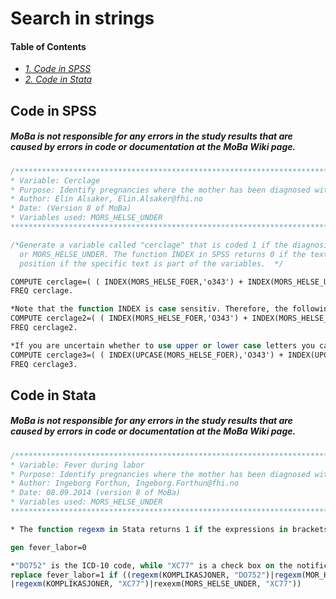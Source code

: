 # Search in strings

#### Table of Contents
- _[1. Code in SPSS](#code-in-spss)_ <br>
- _[2. Code in Stata](#code-in-stata)_ <br>

## Code in SPSS
##### MoBa is not responsible for any errors in the study results that are caused by errors in code or documentation at the MoBa Wiki page.
```stata
/***************************************************************************************************
* Variable: Cerclage
* Purpose: Identify pregnancies where the mother has been diagnosed with cerclage
* Author: Elin Alsaker, Elin.Alsaker@fhi.no 
* Date: (Version 8 of MoBa)
* Variables used: MORS_HELSE_UNDER
****************************************************************************************************/

/*Generate a variable called "cerclage" that is coded 1 if the diagnosis "O343" is part of the string variable MORS_HELSE_FOER 
  or MORS_HELSE_UNDER. The function INDEX in SPSS returns 0 if the text is not part of any of the string variables, and returns the 
  position if the specific text is part of the variables.  */

COMPUTE cerclage=( ( INDEX(MORS_HELSE_FOER,'o343') + INDEX(MORS_HELSE_UNDER,'o343') ) >0 ).
FREQ cerclage.

*Note that the function INDEX is case sensitiv. Therefore, the following will not give the same result:
COMPUTE cerclage2=( ( INDEX(MORS_HELSE_FOER,'O343') + INDEX(MORS_HELSE_UNDER,'O343') ) >0 ).
FREQ cerclage2.

*If you are uncertain whether to use upper or lower case letters you can use the function UPCASE. 
COMPUTE cerclage3=( ( INDEX(UPCASE(MORS_HELSE_FOER),'O343') + INDEX(UPCASE(MORS_HELSE_UNDER),'O343') ) >0 ).
FREQ cerclage3.
```

## Code in Stata
##### MoBa is not responsible for any errors in the study results that are caused by errors in code or documentation at the MoBa Wiki page.
```stata
/***************************************************************************************************
* Variable: Fever during labor
* Purpose: Identify pregnancies where the mother has been diagnosed with fever during labor
* Author: Ingeborg Forthun, Ingeborg.Forthun@fhi.no 
* Date: 08.09.2014 (version 8 of MoBa)
* Variables used: MORS_HELSE_UNDER
****************************************************************************************************/

* The function regexm in Stata returns 1 if the expressions in brackets is satisfied, otherwise it returns 0.

gen fever_labor=0 

*"DO752" is the ICD-10 code, while "XC77" is a check box on the notification of birth. 
replace fever_labor=1 if ((regexm(KOMPLIKASJONER, "DO752")|regexm(MOR_HELSE_UNDER, "7888") ///
|regexm(KOMPLIKASJONER, "XC77")|rexexm(MORS_HELSE_UNDER, "XC77"))
```

